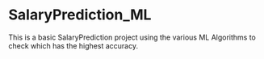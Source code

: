 # SalaryPrediction_ML
This is a basic SalaryPrediction project using the various ML Algorithms to check which has the highest accuracy.
